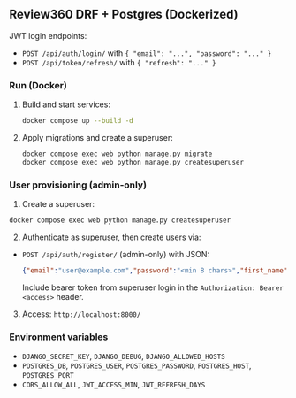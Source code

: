 ## Review360 DRF + Postgres (Dockerized)

JWT login endpoints:
- `POST /api/auth/login/` with `{ "email": "...", "password": "..." }`
- `POST /api/token/refresh/` with `{ "refresh": "..." }`

### Run (Docker)
1. Build and start services:
   ```bash
   docker compose up --build -d
   ```
2. Apply migrations and create a superuser:
   ```bash
   docker compose exec web python manage.py migrate
   docker compose exec web python manage.py createsuperuser
   ```
### User provisioning (admin-only)
1) Create a superuser:
```bash
docker compose exec web python manage.py createsuperuser
```
2) Authenticate as superuser, then create users via:
- `POST /api/auth/register/` (admin-only) with JSON:
  ```json
  {"email":"user@example.com","password":"<min 8 chars>","first_name":"","last_name":""}
  ```
  Include bearer token from superuser login in the `Authorization: Bearer <access>` header.

3. Access: `http://localhost:8000/`

### Environment variables
- `DJANGO_SECRET_KEY`, `DJANGO_DEBUG`, `DJANGO_ALLOWED_HOSTS`
- `POSTGRES_DB`, `POSTGRES_USER`, `POSTGRES_PASSWORD`, `POSTGRES_HOST`, `POSTGRES_PORT`
- `CORS_ALLOW_ALL`, `JWT_ACCESS_MIN`, `JWT_REFRESH_DAYS`


